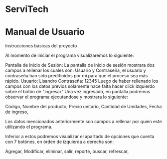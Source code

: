 # ServiTech
# Manual de Usuario
Instrucciones básicas del proyecto

Al momento de iniciar el programa visualizaremos lo siguiente:

Pantalla de Inicio de Sesión: La pantalla de inicio de sesión mostrara dos campos a rellenar los cuales son: Usuario y Contraseña, el usuario y contraseña han sido predifinidos por mi para que el proceso sea más rápido.
Usuario: Lisandro
Contraseña: 12345
Luego de haber rellenado los campos con los datos previos solamente hace falta hacer click izquierdo sobre el botón de "ingresar"
Una vez ingresado, en pantalla podremos observar el programa ejecutandose y mostrara lo siguiente:

Código,
Nombre del producto,
Precio unitario,
Cantidad de Unidades,
Fecha de ingreso,

Los datos mencionados anteriormente son campos a rellenar por quien este utilizando el programa.

Inferior a estos podremos visualizar el apartado de opciones que cuenta con 7 botónes, en órden de izquierda a derecha son:

Agregar,
Modificar,
eliminar,
salir,
reporte,
buscar,
refrescar,



